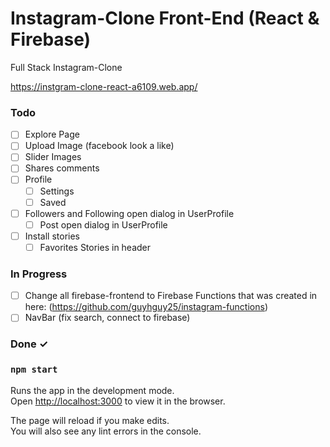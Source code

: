 # Instagram-Clone Front-End (React & Firebase)

Full Stack Instagram-Clone

https://instgram-clone-react-a6109.web.app/

### Todo
- [ ] Explore Page
- [ ] Upload Image (facebook look a like)
- [ ] Slider Images
- [ ] Shares comments
- [ ] Profile
  - [ ] Settings
  - [ ] Saved
- [ ] Followers and Following open dialog in UserProfile
  - [ ] Post open dialog in UserProfile
- [ ] Install stories
  - [ ] Favorites Stories in header

### In Progress
- [ ] Change all firebase-frontend to Firebase Functions that was created in here: (https://github.com/guyhguy25/instagram-functions)
- [ ] NavBar (fix search, connect to firebase)

### Done ✓

### `npm start`

Runs the app in the development mode.<br />
Open [http://localhost:3000](http://localhost:3000) to view it in the browser.

The page will reload if you make edits.<br />
You will also see any lint errors in the console.
